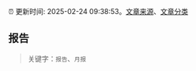 :alarm_clock: 更新时间: 2025-02-24 09:38:53。[文章来源](/README.md)、[文章分类](/TAGS.md)

## 报告


> 关键字：`报告`、`月报`



